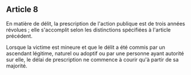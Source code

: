 Article 8
----
En matière de délit, la prescription de l'action publique est de trois années
révolues ; elle s'accomplit selon les distinctions spécifiées à l'article
précédent.

Lorsque la victime est mineure et que le délit a été commis par un ascendant
légitime, naturel ou adoptif ou par une personne ayant autorité sur elle, le
délai de prescription ne commence à courir qu'à partir de sa majorité.
